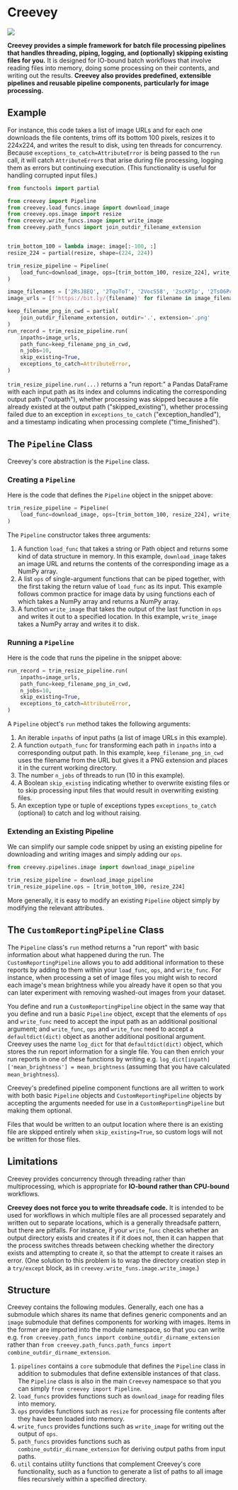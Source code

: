 # Creevey

![](https://images.pottermore.com/bxd3o8b291gf/22qh5bCcA0g28OeKCwgwgE/70be84ace5da257fbd54d1ca0c06972c/ColinCreevey_WB_F2_ColinHoldingCamera_Still_080615_Land.jpg?w=320&h=320&fit=thumb&f=left&q=85)

**Creevey provides a simple framework for batch file processing pipelines that handles threading, piping, logging, and (optionally) skipping existing files for you.** It is designed for IO-bound batch workflows that involve reading files into memory, doing some processing on their contents, and writing out the results. **Creevey also provides predefined, extensible pipelines and reusable pipeline components, particularly for image processing.** 

## Example

For instance, this code takes a list of image URLs and for each one downloads the file contents, trims off its bottom 100 pixels, resizes it to 224x224, and writes the result to disk, using ten threads for concurrency. Because `exceptions_to_catch=AttributeError` is being passed to the `run` call, it will catch `AttributeError`s that arise during file processing, logging them as errors but continuing execution. (This functionality is useful for handling corrupted input files.)

```python
from functools import partial

from creevey import Pipeline
from creevey.load_funcs.image import download_image
from creevey.ops.image import resize
from creevey.write_funcs.image import write_image
from creevey.path_funcs import join_outdir_filename_extension


trim_bottom_100 = lambda image: image[:-100, :]
resize_224 = partial(resize, shape=(224, 224))

trim_resize_pipeline = Pipeline(
    load_func=download_image, ops=[trim_bottom_100, resize_224], write_func=write_image
)

image_filenames = ['2RsJ8EQ', '2TqoToT', '2VocS58', '2scKPIp', '2TsO6Pc', '2SCv0q7']
image_urls = [f'https://bit.ly/{filename}' for filename in image_filenames]

keep_filename_png_in_cwd = partial(
    join_outdir_filename_extension, outdir='.', extension='.png'
)
run_record = trim_resize_pipeline.run(
    inpaths=image_urls,
    path_func=keep_filename_png_in_cwd,
    n_jobs=10,
    skip_existing=True,
    exceptions_to_catch=AttributeError,
)
```

`trim_resize_pipeline.run(...)` returns a "run report:" a Pandas DataFrame with each input path as its index and columns indicating the corresponding output path ("outpath"), whether processing was skipped because a file already existed at the output path ("skipped_existing"), whether processing failed due to an exception in `exceptions_to_catch` ("exception_handled"), and a timestamp indicating when processing complete ("time_finished"). 

## The `Pipeline` Class

Creevey's core abstraction is the `Pipeline` class. 

### Creating a `Pipeline`

Here is the code that defines the `Pipeline` object in the snippet above:
 
```python
trim_resize_pipeline = Pipeline(
    load_func=download_image, ops=[trim_bottom_100, resize_224], write_func=write_image
)
```

 The `Pipeline` constructor takes three arguments:
 
1. A function `load_func` that takes a string or Path object and returns some kind of data structure in memory. In this example, `download_image` takes an image URL and returns the contents of the corresponding image as a NumPy array.
1. A list `ops` of single-argument functions that can be piped together, with the first taking the return value of `load_func` as its input. This example follows common practice for image data by using functions each of which takes a NumPy array and returns a NumPy array.
1. A function `write_image` that takes the output of the last function in `ops` and writes it out to a specified location. In this example, `write_image` takes a NumPy array and writes it to disk.
 
### Running a `Pipeline`

Here is the code that runs the pipeline in the snippet above:

```python
run_record = trim_resize_pipeline.run(
    inpaths=image_urls,
    path_func=keep_filename_png_in_cwd,
    n_jobs=10,
    skip_existing=True,
    exceptions_to_catch=AttributeError,
)
```

A `Pipeline` object's `run` method takes the following arguments:
 
1. An iterable `inpaths` of input paths (a list of image URLs in this example).
1. A function `outpath_func` for transforming each path in `inpaths` into a corresponding output path. In this example, `keep_filename_png_in_cwd` uses the filename from the URL but gives it a PNG extension and places it in the current working directory.
1. The number `n_jobs` of threads to run (10 in this example).
1. A Boolean `skip_existing` indicating whether to overwrite existing files or to skip processing input files that would result in overwriting existing files.
1. An exception type or tuple of exceptions types `exceptions_to_catch` (optional) to catch and log without raising.

### Extending an Existing Pipeline

We can simplify our sample code snippet by using an existing pipeline for downloading and writing images and simply adding our `ops`.

```python
from creevey.pipelines.image import download_image_pipeline

trim_resize_pipeline = download_image_pipeline
trim_resize_pipeline.ops = [trim_bottom_100, resize_224]
```

More generally, it is easy to modify an existing `Pipeline` object simply by modifying the relevant attributes.

## The `CustomReportingPipeline` Class

The `Pipeline` class's `run` method returns a "run report" with basic information about what happened during the run. The `CustomReportingPipeline` allows you to add additional information to these reports by adding to them within your `load_func`, `ops`, and `write_func`. For instance, when processing a set of image files you might wish to record each image's mean brightness while you already have it open so that you can later experiment with removing washed-out images from your dataset.

You define and run a `CustomReportingPipeline` object in the same way that you define and run a basic `Pipeline` object, except that the elements of `ops` and `write_func` need to accept the input path as an additional positional argument; and `write_func`, `ops` and `write_func` need to accept a `defaultdict(dict)` object as another additional positional argument. Creevey uses the name `log_dict` for that `defaultdict(dict)` object, which stores the run report information for a single file. You can then enrich your run reports in one of these functions by writing e.g. `log_dict[inpath]['mean_brightness'] = mean_brightness` (assuming that you have calculated `mean_brightness`).

Creevey's predefined pipeline component functions are all written to work with both basic `Pipeline` objects and `CustomReportingPipeline` objects by accepting the arguments needed for use in a `CustomReportingPipeline` but making them optional.

Files that would be written to an output location where there is an existing file are skipped entirely when `skip_existing=True`, so custom logs will not be written for those files.

## Limitations

Creevey provides concurrency through threading rather than multiprocessing, which is appropriate for **IO-bound rather than CPU-bound** workflows.

**Creevey does not force you to write threadsafe code.** It is intended to be used for workflows in which multiple files are all processed separately and written out to separate locations, which is a generally threadsafe pattern, but there are pitfalls. For instance, if your `write_func` checks whether an output directory exists and creates it if it does not, then it can happen that the process switches threads between checking whether the directory exists and attempting to create it, so that the attempt to create it raises an error. (One solution to this problem is to wrap the directory creation step in a `try/except` block, as in `creevey.write_funs.image.write_image`.)

## Structure

Creevey contains the following modules. Generally, each one has a submodule which shares its name that defines generic components and an `image` submodule that defines components for working with images. Items in the former are imported into the module namespace, so that you can write e.g. `from creevey.path_funcs import combine_outdir_dirname_extension` rather than `from creevey.path_funcs.path_funcs import combine_outdir_dirname_extension`.

1. `pipelines` contains a `core` submodule that defines the `Pipeline` class in addition to submodules that define extensible instances of that class. The `Pipeline` class is also in the main `Creevey` namespace so that you can simply `from creevey import Pipeline`.
1. `load_funcs` provides functions such as `download_image` for reading files into memory.
1. `ops` provides functions such as `resize` for processing file contents after they have been loaded into memory.
1. `write_funcs` provides functions such as `write_image` for writing out the output of `ops`.
1. `path_funcs` provides functions such as `combine_outdir_dirname_extension` for deriving output paths from input paths.
1. `util` contains utility functions that complement Creevey's core functionality, such as a function to generate a list of paths to all image files recursively within a specified directory.
